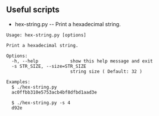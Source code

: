 ## Useful scripts
- hex-string.py -- Print a hexadecimal string.


```
Usage: hex-string.py [options]

Print a hexadecimal string.

Options:
  -h, --help            show this help message and exit
  -s STR_SIZE, --size=STR_SIZE
                        string size ( Default: 32 )
                        
Examples:
  $ ./hex-string.py 
  ac0ffbb310e5753acb4bf8dfbd1aad3e
  
  $ ./hex-string.py -s 4
  d92e
```
